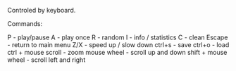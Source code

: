 Controled by keyboard.

Commands:

P - play/pause
A - play once
R - random
I - info / statistics
C - clean
Escape - return to main menu
Z/X - speed up / slow down
ctrl+s - save
ctrl+o - load
ctrl + mouse scroll - zoom
mouse wheel - scroll up and down
shift + mouse wheel - scroll left and right
